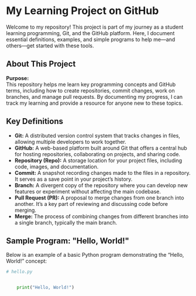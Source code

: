 # My Learning Project on GitHub

Welcome to my repository! This project is part of my journey as a student learning programming, Git, and the GitHub platform. Here, I document essential definitions, examples, and simple programs to help me—and others—get started with these tools.

## About This Project

**Purpose:**  
This repository helps me learn key programming concepts and GitHub terms, including how to create repositories, commit changes, work on branches, and manage pull requests. By documenting my progress, I can track my learning and provide a resource for anyone new to these topics.

## Key Definitions

- **Git:** A distributed version control system that tracks changes in files, allowing multiple developers to work together.
- **GitHub:** A web-based platform built around Git that offers a central hub for hosting repositories, collaborating on projects, and sharing code.
- **Repository (Repo):** A storage location for your project files, including code, images, and documentation.
- **Commit:** A snapshot recording changes made to the files in a repository. It serves as a save point in your project’s history.
- **Branch:** A divergent copy of the repository where you can develop new features or experiment without affecting the main codebase.
- **Pull Request (PR):** A proposal to merge changes from one branch into another. It’s a key part of reviewing and discussing code before merging.
- **Merge:** The process of combining changes from different branches into a single branch, typically the main branch.

## Sample Program: "Hello, World!"

Below is an example of a basic Python program demonstrating the “Hello, World!” concept:

```python
# hello.py


    print("Hello, World!")

